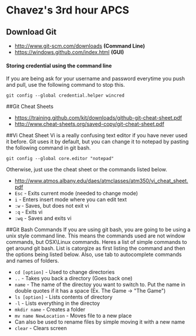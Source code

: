 Chavez's 3rd hour APCS 
======================
Download Git
------------

- http://www.git-scm.com/downloads      **(Command Line)**
- https://windows.github.com/index.html **(GUI)**

#### Storing credential using the command line
If you are being ask for your username and password everytime 
you push and pull, use the following command to stop this.

`git config --global credential.helper wincred`

##Git Cheat Sheets 
- https://training.github.com/kit/downloads/github-git-cheat-sheet.pdf
- http://www.cheat-sheets.org/saved-copy/git-cheat-sheet.pdf

##Vi Cheat Sheet
Vi is a really confusing text editor if you have never used it before. Git uses it by default,
but you can change it to notepad by pasting the following command in git bash.

`git config --global core.editor "notepad"`

Otherwise, just use the cheat sheet or the commands listed below.
- http://www.atmos.albany.edu/daes/atmclasses/atm350/vi_cheat_sheet.pdf
 -  `Esc` - Exits current mode (needed to change mode)
 -  `i` - Enters insert mode where you can edit text
 -  `:w` - Saves, but does not exit vi
 -  `:q` - Exits vi 
 -  `:wq` - Saves and exits vi
 
##Git Bash Commands
If you are using git bash, you are going to be using a unix style command line.
This means the commands used are not window commands, but OSX\Linux commands.
Heres a list of simple commands to get around git bash. List is catorgize as first
listing the command and then the options being listed below. Also, use tab to autocomplete commands and names
of folders.

-  `cd [option]` - Used to change directories
 - `..` - Takes you back a directory (Goes back one)
 - `name` - The name of the directoy you want to switch to. Put the name in 
 double quotes if it has a space (Ex. The Game -> "The Game")
- `ls [option]` - Lists contents of directory
 - `-l` - Lists everything in the directoy
- `mkdir name` - Creates a folder
- `mv name NewLocation` - Moves file to a new place
 - Can also be used to rename files by simple moving it with a new name 
- `clear` - Clears screen